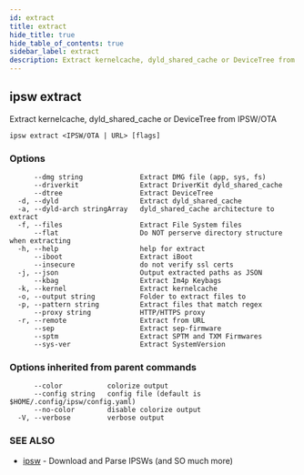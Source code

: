 ```yaml
---
id: extract
title: extract
hide_title: true
hide_table_of_contents: true
sidebar_label: extract
description: Extract kernelcache, dyld_shared_cache or DeviceTree from IPSW/OTA
---
```

## ipsw extract

Extract kernelcache, dyld_shared_cache or DeviceTree from IPSW/OTA

```
ipsw extract <IPSW/OTA | URL> [flags]
```

### Options

```
      --dmg string              Extract DMG file (app, sys, fs)
      --driverkit               Extract DriverKit dyld_shared_cache
      --dtree                   Extract DeviceTree
  -d, --dyld                    Extract dyld_shared_cache
  -a, --dyld-arch stringArray   dyld_shared_cache architecture to extract
  -f, --files                   Extract File System files
      --flat                    Do NOT perserve directory structure when extracting
  -h, --help                    help for extract
      --iboot                   Extract iBoot
      --insecure                do not verify ssl certs
  -j, --json                    Output extracted paths as JSON
      --kbag                    Extract Im4p Keybags
  -k, --kernel                  Extract kernelcache
  -o, --output string           Folder to extract files to
  -p, --pattern string          Extract files that match regex
      --proxy string            HTTP/HTTPS proxy
  -r, --remote                  Extract from URL
      --sep                     Extract sep-firmware
      --sptm                    Extract SPTM and TXM Firmwares
      --sys-ver                 Extract SystemVersion
```

### Options inherited from parent commands

```
      --color           colorize output
      --config string   config file (default is $HOME/.config/ipsw/config.yaml)
      --no-color        disable colorize output
  -V, --verbose         verbose output
```

### SEE ALSO

* [ipsw](/docs/cli/ipsw)	 - Download and Parse IPSWs (and SO much more)

